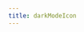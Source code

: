 ```yaml
---
title: darkModeIcon
---
```

<!-- Generated by documentation.js. Update this documentation by updating the source code. -->
